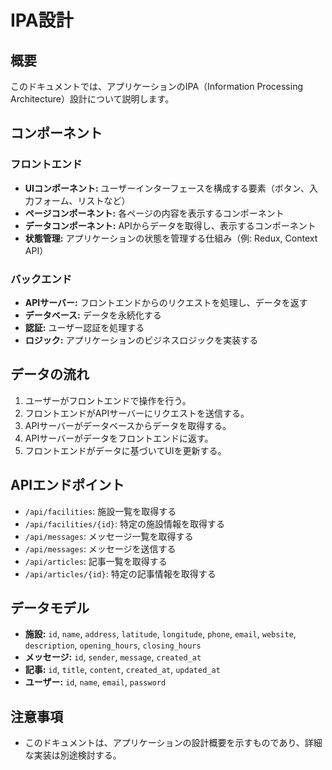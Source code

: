# IPA設計

## 概要

このドキュメントでは、アプリケーションのIPA（Information Processing Architecture）設計について説明します。

## コンポーネント

### フロントエンド

*   **UIコンポーネント:** ユーザーインターフェースを構成する要素（ボタン、入力フォーム、リストなど）
*   **ページコンポーネント:** 各ページの内容を表示するコンポーネント
*   **データコンポーネント:** APIからデータを取得し、表示するコンポーネント
*   **状態管理:** アプリケーションの状態を管理する仕組み（例: Redux, Context API）

### バックエンド

*   **APIサーバー:** フロントエンドからのリクエストを処理し、データを返す
*   **データベース:** データを永続化する
*   **認証:** ユーザー認証を処理する
*   **ロジック:** アプリケーションのビジネスロジックを実装する

## データの流れ

1.  ユーザーがフロントエンドで操作を行う。
2.  フロントエンドがAPIサーバーにリクエストを送信する。
3.  APIサーバーがデータベースからデータを取得する。
4.  APIサーバーがデータをフロントエンドに返す。
5.  フロントエンドがデータに基づいてUIを更新する。

## APIエンドポイント

*   `/api/facilities`: 施設一覧を取得する
*   `/api/facilities/{id}`: 特定の施設情報を取得する
*   `/api/messages`: メッセージ一覧を取得する
*   `/api/messages`: メッセージを送信する
*   `/api/articles`: 記事一覧を取得する
*   `/api/articles/{id}`: 特定の記事情報を取得する

## データモデル

*   **施設:** `id`, `name`, `address`, `latitude`, `longitude`, `phone`, `email`, `website`, `description`, `opening_hours`, `closing_hours`
*   **メッセージ:** `id`, `sender`, `message`, `created_at`
*   **記事:** `id`, `title`, `content`, `created_at`, `updated_at`
*   **ユーザー:** `id`, `name`, `email`, `password`

## 注意事項

*   このドキュメントは、アプリケーションの設計概要を示すものであり、詳細な実装は別途検討する。
